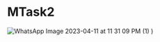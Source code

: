 # MTask2
![WhatsApp Image 2023-04-11 at 11 31 09 PM (1)](https://user-images.githubusercontent.com/101579638/231249956-6cfaee83-e117-4d23-bce3-dd5b2df43897.jpeg)
)

